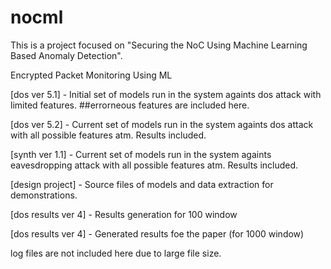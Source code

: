 # nocml
This is a project focused on "Securing the NoC Using Machine Learning Based Anomaly Detection".

Encrypted Packet Monitoring Using ML

[dos ver 5.1] - Initial set of models run in the system againts dos attack with limited features. ##errorneous features are included here.

[dos ver 5.2] - Current set of models run in the system againts dos attack with all possible features atm. Results included.

[synth ver 1.1] - Current set of models run in the system againts eavesdropping attack with all possible features atm. Results included.

[design project] - Source files of models and data extraction for demonstrations.

[dos results ver 4] -  Results generation for 100 window

[dos results ver 4] -  Generated results foe the paper (for 1000 window)

log files are not included here due to large file size.
